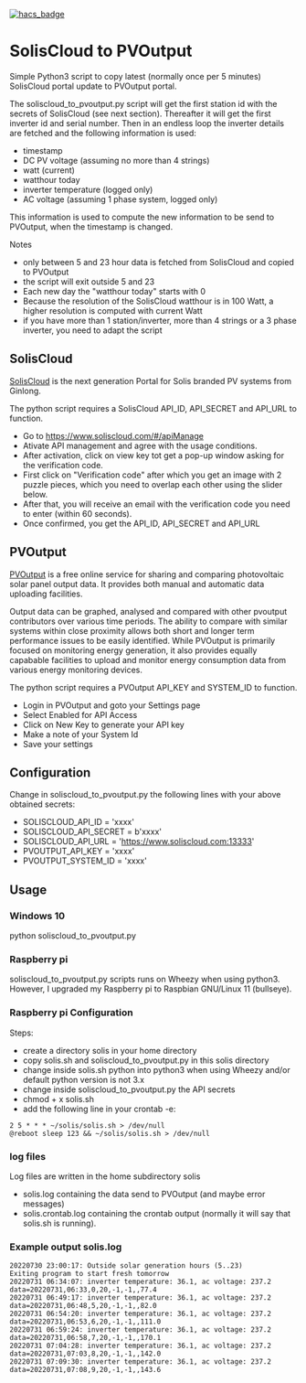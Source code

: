 [![hacs_badge](https://img.shields.io/badge/HACS-Default-41BDF5.svg?style=for-the-badge)](https://github.com/hacs/integration)

# SolisCloud to PVOutput
Simple Python3 script to copy latest (normally once per 5 minutes) SolisCloud portal update to PVOutput portal. 

The soliscloud_to_pvoutput.py script will get the first station id with the secrets of SolisCloud (see next section). Thereafter it will get the first inverter id and serial number. Then in an endless loop the inverter details are fetched and the following information is used:
* timestamp
* DC PV voltage (assuming no more than 4 strings)
* watt (current)
* watthour today
* inverter temperature (logged only)
* AC voltage (assuming 1 phase system, logged only)

This information is used to compute the new information to be send to PVOutput, when the timestamp is changed.

Notes
* only between 5 and 23 hour data is fetched from SolisCloud and copied to PVOutput
* the script will exit outside 5 and 23
* Each new day the "watthour today" starts with 0
* Because the resolution of the SolisCloud watthour is in 100 Watt, a higher resolution is computed with current Watt
* if you have more than 1 station/inverter, more than 4 strings or a 3 phase inverter, you need to adapt the script

## SolisCloud
[SolisCloud](https://www.soliscloud.com/) is the next generation Portal for Solis branded PV systems from Ginlong.

The python script requires a SolisCloud API_ID, API_SECRET and API_URL to function.
* Go to https://www.soliscloud.com/#/apiManage
* Ativate API management and agree with the usage conditions.
* After activation, click on view key tot get a pop-up window asking for the verification code.
* First click on "Verification code" after which you get an image with 2 puzzle pieces, which you need to overlap each other using the slider below.
* After that, you will receive an email with the verification code you need to enter (within 60 seconds).
* Once confirmed, you get the API_ID, API_SECRET and API_URL

## PVOutput
[PVOutput](https://pvoutput.org/) is a free online service for sharing and comparing photovoltaic solar panel output data. It provides both manual and automatic data uploading facilities.

Output data can be graphed, analysed and compared with other pvoutput contributors over various time periods. The ability to compare with similar systems within close proximity allows both short and longer term performance issues to be easily identified. While PVOutput is primarily focused on monitoring energy generation, it also provides equally capabable facilities to upload and monitor energy consumption data from various energy monitoring devices.

The python script requires a PVOutput API_KEY and SYSTEM_ID to function.
* Login in PVOutput and goto your Settings page
* Select Enabled for API Access
* Click on New Key to generate your API key
* Make a note of your System Id
* Save your settings

## Configuration
Change in soliscloud_to_pvoutput.py the following lines with your above obtained secrets:
* SOLISCLOUD_API_ID = 'xxxx'
* SOLISCLOUD_API_SECRET = b'xxxx'
* SOLISCLOUD_API_URL = 'https://www.soliscloud.com:13333'
* PVOUTPUT_API_KEY = 'xxxx'
* PVOUTPUT_SYSTEM_ID = 'xxxx'

## Usage
### Windows 10
python soliscloud_to_pvoutput.py

### Raspberry pi
soliscloud_to_pvoutput.py scripts runs on Wheezy when using python3. However, I upgraded my Raspberry pi to Raspbian GNU/Linux 11 (bullseye).

### Raspberry pi Configuration
Steps:
* create a directory solis in your home directory
* copy solis.sh and soliscloud_to_pvoutput.py in this solis directory
* change inside solis.sh python into python3 when using Wheezy and/or default python version is not 3.x
* change inside soliscloud_to_pvoutput.py the API secrets
* chmod + x solis.sh
* add the following line in your crontab -e:

```
2 5 * * * ~/solis/solis.sh > /dev/null
@reboot sleep 123 && ~/solis/solis.sh > /dev/null
```

### log files
Log files are written in the home subdirectory solis
* solis.log containing the data send to PVOutput (and maybe error messages)
* solis.crontab.log containing the crontab output (normally it will say that solis.sh is running).

### Example output solis.log

```
20220730 23:00:17: Outside solar generation hours (5..23)
Exiting program to start fresh tomorrow
20220731 06:34:07: inverter temperature: 36.1, ac voltage: 237.2 data=20220731,06:33,0,20,-1,-1,,77.4
20220731 06:49:17: inverter temperature: 36.1, ac voltage: 237.2 data=20220731,06:48,5,20,-1,-1,,82.0
20220731 06:54:20: inverter temperature: 36.1, ac voltage: 237.2 data=20220731,06:53,6,20,-1,-1,,111.0
20220731 06:59:24: inverter temperature: 36.1, ac voltage: 237.2 data=20220731,06:58,7,20,-1,-1,,170.1
20220731 07:04:28: inverter temperature: 36.1, ac voltage: 237.2 data=20220731,07:03,8,20,-1,-1,,142.0
20220731 07:09:30: inverter temperature: 36.1, ac voltage: 237.2 data=20220731,07:08,9,20,-1,-1,,143.6
```
